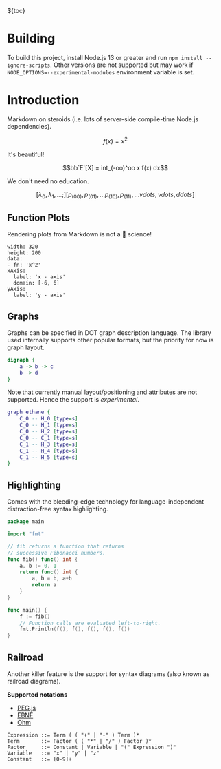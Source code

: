 ${toc}

# Building

To build this project, install Node.js 13 or greater and run `npm install --ignore-scripts`.
Other versions are not supported but may work if `NODE_OPTIONS=--experimental-modules` environment variable is set.

# Introduction

Markdown on steroids (i.e. lots of server-side compile-time Node.js dependencies).

```math
f(x) = x^2
```

It's beautiful!

```math
bb`E`[X] = int_(-oo)^oo x f(x)  dx
```

We don't need no education.

```math
[λ_0, λ_1, ...;]
[p_(0 0), p_(0 1), ...
 p_(1 0), p_(1 1), ...
 vdots, vdots, ddots]
```

## Function Plots

Rendering plots from Markdown is not a :rocket: science!

```function-plot
width: 320
height: 200
data:
- fn: 'x^2'
xAxis:
  label: 'x - axis'
  domain: [-6, 6]
yAxis:
  label: 'y - axis'
```

## Graphs

Graphs can be specified in DOT graph description language. The library used internally supports other popular formats, but the priority for now is graph layout.

```dot
digraph {
	a -> b -> c
	b -> d
}
```

Note that currently manual layout/positioning and attributes are not supported. Hence the support is *experimental*.

```dot
graph ethane {
	C_0 -- H_0 [type=s]
	C_0 -- H_1 [type=s]
	C_0 -- H_2 [type=s]
	C_0 -- C_1 [type=s]
	C_1 -- H_3 [type=s]
	C_1 -- H_4 [type=s]
	C_1 -- H_5 [type=s]
}
```

## Highlighting

Comes with the bleeding-edge technology for language-independent distraction-free syntax highlighting.

```go
package main

import "fmt"

// fib returns a function that returns
// successive Fibonacci numbers.
func fib() func() int {
	a, b := 0, 1
	return func() int {
		a, b = b, a+b
		return a
	}
}

func main() {
	f := fib()
	// Function calls are evaluated left-to-right.
	fmt.Println(f(), f(), f(), f(), f())
}
```

## Railroad

Another killer feature is the support for syntax diagrams (also known as railroad diagrams).

__Supported notations__

- [PEG.js](https://pegjs.org/)
- [EBNF](https://www.w3.org/TR/2004/REC-xml11-20040204/#sec-notation)
- [Ohm](https://github.com/harc/ohm)

```ebnf
Expression ::= Term ( ( "+" | "-" ) Term )*
Term       ::= Factor ( ( "*" | "/" ) Factor )*
Factor     ::= Constant | Variable | "(" Expression ")"
Variable   ::= "x" | "y" | "z"
Constant   ::= [0-9]+
```
